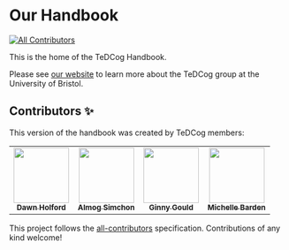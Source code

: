 # Our Handbook
<!-- ALL-CONTRIBUTORS-BADGE:START - Do not remove or modify this section -->
[![All Contributors](https://img.shields.io/badge/all_contributors-4-orange.svg?style=flat-square)](#contributors-)
<!-- ALL-CONTRIBUTORS-BADGE:END -->

This is the home of the TeDCog Handbook. 

Please see [our website](http://www.bristol.ac.uk/psychology/research/cognitive-science/tedcog/) to learn more about the TeDCog group at the University of Bristol.

## Contributors ✨

This version of the handbook was created by TeDCog members:

<!-- ALL-CONTRIBUTORS-LIST:START - Do not remove or modify this section -->
<!-- prettier-ignore-start -->
<!-- markdownlint-disable -->
<table>
  <tr>
    <td align="center"><a href="https://github.com/dlholf"><img src="https://avatars.githubusercontent.com/u/68543247?v=4?s=100" width="100px;" alt=""/><br /><sub><b>Dawn Holford</b></sub></a></td>
    <td align="center"><a href="https://github.com/almogsi"><img src="https://avatars.githubusercontent.com/u/26406947?v=4?s=100" width="100px;" alt=""/><br /><sub><b>Almog Simchon</b></sub></a></td>
    <td align="center"><a href="https://github.com/ginnygould"><img src="https://avatars.githubusercontent.com/u/107628255?v=4?s=100" width="100px;" alt=""/><br /><sub><b>Ginny Gould</b></sub></a></td>
    <td align="center"><a href="https://github.com/MichelleWB"><img src="https://avatars.githubusercontent.com/u/90844918?v=4?s=100" width="100px;" alt=""/><br /><sub><b>Michelle Barden</b></sub></a></td>
   </tr>
</table>

<!-- markdownlint-restore -->
<!-- prettier-ignore-end -->

<!-- ALL-CONTRIBUTORS-LIST:END -->

This project follows the [all-contributors](https://github.com/all-contributors/all-contributors) specification. Contributions of any kind welcome!

